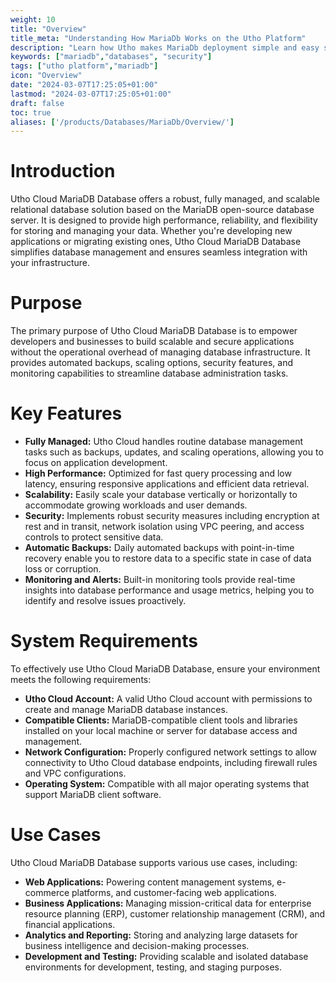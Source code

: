 ```yaml
---
weight: 10
title: "Overview"
title_meta: "Understanding How MariaDb Works on the Utho Platform"
description: "Learn how Utho makes MariaDb deployment simple and easy so you easily anticipate your cloud infrastructure costs"
keywords: ["mariadb","databases", "security"]
tags: ["utho platform","mariadb"]
icon: "Overview"
date: "2024-03-07T17:25:05+01:00"
lastmod: "2024-03-07T17:25:05+01:00"
draft: false
toc: true
aliases: ['/products/Databases/MariaDb/Overview/']
---
```


<!-- # Overview -->

# Introduction
Utho Cloud MariaDB Database offers a robust, fully managed, and scalable relational database solution based on the MariaDB open-source database server. It is designed to provide high performance, reliability, and flexibility for storing and managing your data. Whether you're developing new applications or migrating existing ones, Utho Cloud MariaDB Database simplifies database management and ensures seamless integration with your infrastructure.

# Purpose
The primary purpose of Utho Cloud MariaDB Database is to empower developers and businesses to build scalable and secure applications without the operational overhead of managing database infrastructure. It provides automated backups, scaling options, security features, and monitoring capabilities to streamline database administration tasks.

# Key Features
- **Fully Managed:** Utho Cloud handles routine database management tasks such as backups, updates, and scaling operations, allowing you to focus on application development.
- **High Performance:** Optimized for fast query processing and low latency, ensuring responsive applications and efficient data retrieval.
- **Scalability:** Easily scale your database vertically or horizontally to accommodate growing workloads and user demands.
- **Security:** Implements robust security measures including encryption at rest and in transit, network isolation using VPC peering, and access controls to protect sensitive data.
- **Automatic Backups:** Daily automated backups with point-in-time recovery enable you to restore data to a specific state in case of data loss or corruption.
- **Monitoring and Alerts:** Built-in monitoring tools provide real-time insights into database performance and usage metrics, helping you to identify and resolve issues proactively.

# System Requirements
To effectively use Utho Cloud MariaDB Database, ensure your environment meets the following requirements:
- **Utho Cloud Account:** A valid Utho Cloud account with permissions to create and manage MariaDB database instances.
- **Compatible Clients:** MariaDB-compatible client tools and libraries installed on your local machine or server for database access and management.
- **Network Configuration:** Properly configured network settings to allow connectivity to Utho Cloud database endpoints, including firewall rules and VPC configurations.
- **Operating System:** Compatible with all major operating systems that support MariaDB client software.

# Use Cases
Utho Cloud MariaDB Database supports various use cases, including:
- **Web Applications:** Powering content management systems, e-commerce platforms, and customer-facing web applications.
- **Business Applications:** Managing mission-critical data for enterprise resource planning (ERP), customer relationship management (CRM), and financial applications.
- **Analytics and Reporting:** Storing and analyzing large datasets for business intelligence and decision-making processes.
- **Development and Testing:** Providing scalable and isolated database environments for development, testing, and staging purposes.
